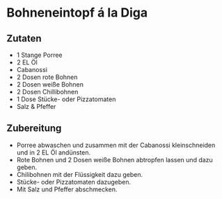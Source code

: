 # Bohneneintopf á la Diga 
## Zutaten 
- 1 Stange Porree
- 2 EL Öl
- Cabanossi
- 2 Dosen rote Bohnen
- 2 Dosen weiße Bohnen
- 2 Dosen Chillibohnen
- 1 Dose Stücke- oder Pizzatomaten
- Salz & Pfeffer
## Zubereitung
- Porree abwaschen und zusammen mit der Cabanossi kleinschneiden und in 2 EL Öl andünsten. 
- Rote Bohnen und 2 Dosen weiße Bohnen abtropfen lassen und dazu geben.  
- Chilibohnen mit der Flüssigkeit dazu geben. 
- Stücke- oder Pizzatomaten dazugeben. 
- Mit Salz und Pfeffer abschmecken. 
